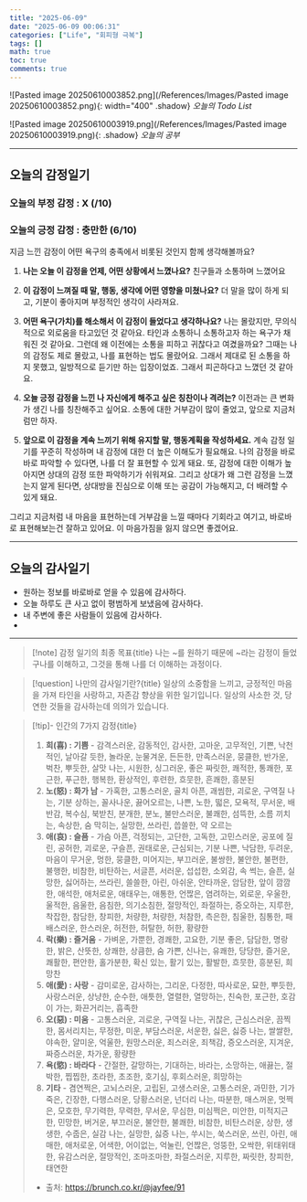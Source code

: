```yaml
---
title: "2025-06-09"
date: "2025-06-09 00:06:31"
categories: ["Life", "회피형 극복"]
tags: []
math: true
toc: true
comments: true
---
```


![Pasted image 20250610003852.png](/References/Images/Pasted image 20250610003852.png){: width="400" .shadow}
_오늘의 Todo List_

![Pasted image 20250610003919.png](/References/Images/Pasted image 20250610003919.png){: .shadow}
_오늘의 공부_

---
## 오늘의 감정일기

### 오늘의 부정 감정 : X (/10)

### 오늘의 긍정 감정 : 충만한 (6/10)

지금 느낀 감정이 어떤 욕구의 충족에서 비롯된 것인지 함께 생각해볼까요?

1. **나는 오늘 이 감정을 언제, 어떤 상황에서 느꼈나요?**
친구들과 소통하며 느꼈어요

2. **이 감정이 느껴질 때 말, 행동, 생각에 어떤 영향을 미쳤나요?**
더 말을 많이 하게 되고, 기분이 좋아지며 부정적인 생각이 사라져요.

3. **어떤 욕구(가치)를 해소해서 이 감정이 들었다고 생각하나요?**
나는 몰랐지만, 무의식적으로 외로움을 타고있던 것 같아요. 타인과 소통하니 소통하고자 하는 욕구가 채워진 것 같아요. 그런데 왜 이전에는 소통을 피하고 귀찮다고 여겼을까요? 그때는 나의 감정도 제로 몰랐고, 나를 표현하는 법도 몰랐어요. 그래서 제대로 된 소통을 하지 못했고, 일방적으로 듣기만 하는 입장이었죠. 그래서 피곤하다고 느꼈던 것 같아요.

4. **오늘 긍정 감정을 느낀 나 자신에게 해주고 싶은 칭찬이나 격려는?**
이전과는 큰 변화가 생긴 나를 칭찬해주고 싶어요. 소통에 대한 거부감이 많이 줄었고, 앞으로 지금처럼만 하자.

5. **앞으로 이 감정을 계속 느끼기 위해 유지할 말, 행동계획을 작성하세요.**
계속 감정 일기를 꾸준히 작성하며 내 감정에 대한 더 높은 이해도가 필요해요. 나의 감정을 바로바로 파악할 수 있다면, 나를 더 잘 표현할 수 있게 돼요. 또, 감정에 대한 이해가 높아지면 상대의 감정 또한 파악하기가 쉬워져요. 그리고 상대가 왜 그런 감정을 느꼈는지 알게 된다면, 상대방을 진심으로 이해 또는 공감이 가능해지고, 더 배려할 수 있게 돼요.

그리고 지금처럼 내 마음을 표현하는데 거부감을 느낄 때마다 기회라고 여기고, 바로바로 표현해보는건 잘하고 있어요. 이 마음가짐을 잃지 않으면 좋겠어요.

---
## 오늘의 감사일기

- 원하는 정보를 바로바로 얻을 수 있음에 감사하다.
- 오늘 하루도 큰 사고 없이 평범하게 보냈음에 감사하다.
- 내 주변에 좋은 사람들이 있음에 감사하다.
- 

---

> [!note] 감정 일기의 최종 목표{title}
> 나는 ~를 원하기 때문에 ~라는 감정이 들었구나를 이해하고, 그것을 통해 나를 더 이해하는 과정이다.

> [!question] 나만의 감사일기란?{title}
> 일상의 소중함을 느끼고, 긍정적인 마음을 가져 타인을 사랑하고, 자존감 향상을 위한 일기입니다. 일상의 사소한 것, 당연한 것들을 감사하는데 의의가 있습니다.

> [!tip]- 인간의 7가지 감정{title}
> 1. **희(喜) : 기쁨** - 감격스러운, 감동적인, 감사한, 고마운, 고무적인, 기쁜, 낙천적인, 날아갈 듯한, 놀라운, 눈물겨운, 든든한, 만족스러운, 뭉클한, 반가운, 벅찬, 뿌듯한, 살맛 나는, 시원한, 싱그러운, 좋은 짜릿한, 쾌적한, 통쾌한, 포근한, 푸근한, 행복한, 환상적인, 후련한, 흐뭇한, 흔쾌한, 흥분된
> 2. **노(怒) : 화가 남** - 가혹한, 고통스러운, 골치 아픈, 괘씸한, 괴로운, 구역질 나는, 기분 상하는, 꼴사나운, 끓어오르는, 나쁜, 노한, 떫은, 모욕적, 무서운, 배반감, 복수심, 북받친, 분개한, 분노, 불만스러운, 불쾌한, 섬뜩한, 소름 끼치는, 속상한, 숨 막히는, 실망한, 쓰라린, 씁쓸한, 약 오르는
> 3. **애(哀) : 슬픔** - 가슴 아픈, 걱정되는, 고단한, 고독한, 고민스러운, 공포에 질린, 공허한, 괴로운, 구슬픈, 권태로운, 근심되는, 기분 나쁜, 낙담한, 두려운, 마음이 무거운, 멍한, 뭉클한, 미어지는, 부끄러운, 불쌍한, 불안한, 불편한, 불행한, 비참한, 비탄하는, 서글픈, 서러운, 섭섭한, 소외감, 속 썩는, 슬픈, 실망한, 싫어하는, 쓰라린, 쓸쓸한, 아린, 아쉬운, 안타까운, 암담한, 앞이 깜깜한, 애석한, 애처로운, 애태우는, 애통한, 언짢은, 염려하는, 외로운, 우울한, 울적한, 음울한, 음침한, 의기소침한, 절망적인, 좌절하는, 증오하는, 지루한, 착잡한, 참담한, 창피한, 처량한, 처량한, 처참한, 측은한, 침울한, 침통한, 패배스러운, 한스러운, 허전한, 허탈한, 허한, 황량한
> 4. **락(樂) : 즐거움** - 가벼운, 가뿐한, 경쾌한, 고요한, 기분 좋은, 담담한, 명랑한, 밝은, 산뜻한, 상쾌한, 상큼한, 숨 가쁜, 신나는, 유쾌한, 당당한, 즐거운, 쾌활한, 편안한, 홀가분한, 확신 있는, 활기 있는, 활발한, 흐뭇한, 흥분된, 희망찬
> 5. **애(愛) : 사랑** - 감미로운, 감사하는, 그리운, 다정한, 따사로운, 묘한, 뿌듯한, 사랑스러운, 상냥한, 순수한, 애틋한, 열렬한, 열망하는, 친숙한, 포근한, 호감이 가는, 화끈거리는, 흡족한
> 6. **오(惡) : 미움** - 고통스러운, 괴로운, 구역질 나는, 귀찮은, 근심스러운, 끔찍한, 몸서리치는, 무정한, 미운, 부담스러운, 서운한, 싫은, 싫증 나는, 쌀쌀한, 야속한, 얄미운, 억울한, 원망스러운, 죄스러운, 죄책감, 증오스러운, 지겨운, 짜증스러운, 차가운, 황량한
> 7. **욕(慾) : 바라다** - 간절한, 갈망하는, 기대하는, 바라는, 소망하는, 애끓는, 절박한, 찝찝한, 초라한, 초조한, 호기심, 후회스러운, 희망하는
> 8. **기타** - 겸연쩍은, 고뇌스러운, 고립된, 고생스러운, 고통스러운, 과민한, 기가 죽은, 긴장한, 다행스러운, 당황스러운, 넌더리 나는, 따분한, 매스꺼운, 멋쩍은, 모호한, 무기력한, 무력한, 무서운, 무심한, 미심쩍은, 미안한, 미적지근한, 민망한, 버거운, 부끄러운, 불안한, 불쾌한, 비참한, 비탄스러운, 상한, 생생한, 수줍은, 실감 나는, 실망한, 싫증 나는, 쑤시는, 쑥스러운, 쓰린, 아린, 애매한, 애처로운, 어색한, 어이없는, 억눌린, 언짢은, 엉뚱한, 오싹한, 위태위태한, 유감스러운, 절망적인, 조마조마한, 좌절스러운, 지루한, 짜릿한, 창피한, 태연한
> - 출처: <https://brunch.co.kr/@jayfee/91>